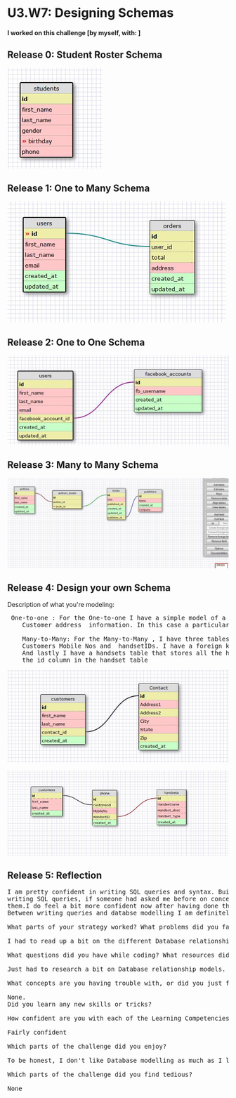 # U3.W7: Designing Schemas


#### I worked on this challenge [by myself, with: ]


## Release 0: Student Roster Schema
<!-- display your image inline here -->
![Student](https://github.com/anup4f82/phase_0_unit_3/blob/master/week_7/images_anup/student_2.JPG?raw=true)

## Release 1: One to Many Schema
<!-- display your image inline here -->
![One_to_Many](https://github.com/anup4f82/phase_0_unit_3/blob/master/week_7/images_anup/one_to_many.JPG?raw=true)

## Release 2: One to One Schema
<!-- display your image inline here -->
![One_to_One](https://github.com/anup4f82/phase_0_unit_3/blob/master/week_7/images_anup/one_to_one.JPG?raw=true)

## Release 3: Many to Many Schema
<!-- display your image inline here -->

![Many_to_Many](https://github.com/anup4f82/phase_0_unit_3/blob/master/week_7/images_anup/many_to_many.JPG?raw=true)

## Release 4: Design your own Schema

Description of what you're modeling: 

<pre> One-to-one : For the One-to-one I have a simple model of a Customers table with customer information and Contacts table with 
	Customer address  information. In this case a particular Customer can only have one address.

	Many-to-Many: For the Many-to-Many , I have three tables a Customer table with customer information, A Phone table that stores the
	Customers Mobile Nos and  handsetIDs. I have a foreign key 'customerid' in this table that points to the Primary key in the customers table
	And lastly I have a handsets table that stores all the handsets and their type,description etc. The HandsetID in the Phones table is the foreign key to
	the id column in the handset table
</pre>
<!-- display your one-to-one image inline here -->
![Anup_one_to_One](https://github.com/anup4f82/phase_0_unit_3/blob/master/week_7/images_anup/Anup_one_to_One.JPG?raw=true)
<!-- display your many-to-many image inline here -->

![Anup_many_to_many](https://github.com/anup4f82/phase_0_unit_3/blob/master/week_7/images_anup/Anup_many_to_many.JPG?raw=true)

## Release 5: Reflection

<pre>I am pretty confident in writing SQL queries and syntax. Building a Database model is something I havent done before. Although I am comfortable 
writing SQL queries, if someone had asked me before on concepts like foreign key, many-to-many relationships etc, I would have struggled to answer 
them.I do feel a bit more confident now after having done this exercise, though I admit I still need to read up a lot more to fully grasp the concepts.
Between writing queries and databse modelling I am definitely more comfortable with the former.

What parts of your strategy worked? What problems did you face?

I had to read up a bit on the different Database relationship models before I could solve the assignment. I didnt face any problems as such.

What questions did you have while coding? What resources did you find to help you answer them?

Just had to research a bit on Database relationship models.

What concepts are you having trouble with, or did you just figure something out? If so, what?

None.
Did you learn any new skills or tricks?

How confident are you with each of the Learning Competencies?

Fairly confident 

Which parts of the challenge did you enjoy?

To be honest, I don't like Database modelling as much as I like writing SQL queries.

Which parts of the challenge did you find tedious?

None
</pre>
